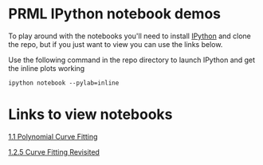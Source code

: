 PRML IPython notebook demos
===========================

To play around with the notebooks you'll need to install [IPython](http://ipython.org/notebook.html)
and clone the repo, but if you just want to view you can use the links below.

Use the following command in the repo directory to launch IPython and get the inline plots working

    ipython notebook --pylab=inline
    
Links to view notebooks
=======================

[1.1 Polynomial Curve Fitting](http://nbviewer.ipython.org/url/jamt9000.github.io/prml/1.1-polycurve.ipynb)

[1.2.5 Curve Fitting Revisited](http://nbviewer.ipython.org/url/jamt9000.github.io/prml/1.2.5-curve-fitting-revisited.ipynb)
